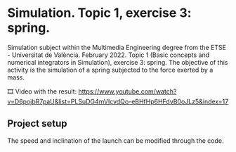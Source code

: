﻿# Simulation. Topic 1, exercise 3: spring.
Simulation subject within the Multimedia Engineering degree from the ETSE - Universitat de València. February 2022. Topic 1 (Basic concepts and numerical integrators in Simulation), exercise 3: spring. The objective of this activity is the simulation of a spring subjected to the force exerted by a mass.

🎞️ Video with the result: https://www.youtube.com/watch?v=D6pojbR7paU&list=PLSuDG4mVIcvdQo-eBHfHp6HFdvB0oJLz5&index=17

## Project setup
The speed and inclination of the launch can be modified through the code.


